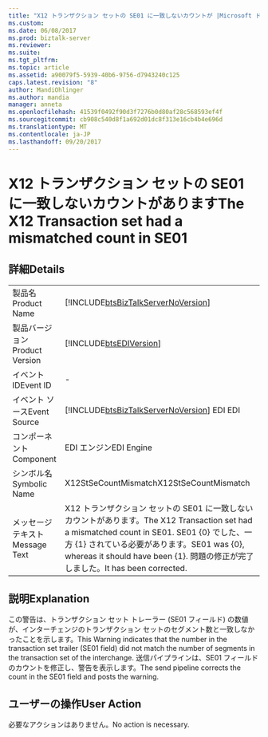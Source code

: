 ```yaml
---
title: "X12 トランザクション セットの SE01 に一致しないカウントが |Microsoft ドキュメント"
ms.custom: 
ms.date: 06/08/2017
ms.prod: biztalk-server
ms.reviewer: 
ms.suite: 
ms.tgt_pltfrm: 
ms.topic: article
ms.assetid: a90079f5-5939-40b6-9756-d7943240c125
caps.latest.revision: "8"
author: MandiOhlinger
ms.author: mandia
manager: anneta
ms.openlocfilehash: 41539f0492f90d3f7276b0d80af28c568593ef4f
ms.sourcegitcommit: cb908c540d8f1a692d01dc8f313e16cb4b4e696d
ms.translationtype: MT
ms.contentlocale: ja-JP
ms.lasthandoff: 09/20/2017
---
```

# <a name="the-x12-transaction-set-had-a-mismatched-count-in-se01"></a><span data-ttu-id="ccf1f-102">X12 トランザクション セットの SE01 に一致しないカウントがあります</span><span class="sxs-lookup"><span data-stu-id="ccf1f-102">The X12 Transaction set had a mismatched count in SE01</span></span>
## <a name="details"></a><span data-ttu-id="ccf1f-103">詳細</span><span class="sxs-lookup"><span data-stu-id="ccf1f-103">Details</span></span>  
  
|||  
|-|-|  
|<span data-ttu-id="ccf1f-104">製品名</span><span class="sxs-lookup"><span data-stu-id="ccf1f-104">Product Name</span></span>|[!INCLUDE[btsBizTalkServerNoVersion](../includes/btsbiztalkservernoversion-md.md)]|  
|<span data-ttu-id="ccf1f-105">製品バージョン</span><span class="sxs-lookup"><span data-stu-id="ccf1f-105">Product Version</span></span>|[!INCLUDE[btsEDIVersion](../includes/btsediversion-md.md)]|  
|<span data-ttu-id="ccf1f-106">イベント ID</span><span class="sxs-lookup"><span data-stu-id="ccf1f-106">Event ID</span></span>|-|  
|<span data-ttu-id="ccf1f-107">イベント ソース</span><span class="sxs-lookup"><span data-stu-id="ccf1f-107">Event Source</span></span>|[!INCLUDE[btsBizTalkServerNoVersion](../includes/btsbiztalkservernoversion-md.md)]<span data-ttu-id="ccf1f-108"> EDI</span><span class="sxs-lookup"><span data-stu-id="ccf1f-108"> EDI</span></span>|  
|<span data-ttu-id="ccf1f-109">コンポーネント</span><span class="sxs-lookup"><span data-stu-id="ccf1f-109">Component</span></span>|<span data-ttu-id="ccf1f-110">EDI エンジン</span><span class="sxs-lookup"><span data-stu-id="ccf1f-110">EDI Engine</span></span>|  
|<span data-ttu-id="ccf1f-111">シンボル名</span><span class="sxs-lookup"><span data-stu-id="ccf1f-111">Symbolic Name</span></span>|<span data-ttu-id="ccf1f-112">X12StSeCountMismatch</span><span class="sxs-lookup"><span data-stu-id="ccf1f-112">X12StSeCountMismatch</span></span>|  
|<span data-ttu-id="ccf1f-113">メッセージ テキスト</span><span class="sxs-lookup"><span data-stu-id="ccf1f-113">Message Text</span></span>|<span data-ttu-id="ccf1f-114">X12 トランザクション セットの SE01 に一致しないカウントがあります。</span><span class="sxs-lookup"><span data-stu-id="ccf1f-114">The X12 Transaction set had a mismatched count in SE01.</span></span> <span data-ttu-id="ccf1f-115">SE01 {0} でした、一方 {1} されている必要があります。</span><span class="sxs-lookup"><span data-stu-id="ccf1f-115">SE01 was {0}, whereas it should have been {1}.</span></span> <span data-ttu-id="ccf1f-116">問題の修正が完了しました。</span><span class="sxs-lookup"><span data-stu-id="ccf1f-116">It has been corrected.</span></span>|  
  
## <a name="explanation"></a><span data-ttu-id="ccf1f-117">説明</span><span class="sxs-lookup"><span data-stu-id="ccf1f-117">Explanation</span></span>  
 <span data-ttu-id="ccf1f-118">この警告は、トランザクション セット トレーラー (SE01 フィールド) の数値が、インターチェンジのトランザクション セットのセグメント数と一致しなかったことを示します。</span><span class="sxs-lookup"><span data-stu-id="ccf1f-118">This Warning indicates that the number in the transaction set trailer (SE01 field) did not match the number of segments in the transaction set of the interchange.</span></span> <span data-ttu-id="ccf1f-119">送信パイプラインは、SE01 フィールドのカウントを修正し、警告を表示します。</span><span class="sxs-lookup"><span data-stu-id="ccf1f-119">The send pipeline corrects the count in the SE01 field and posts the warning.</span></span>  
  
## <a name="user-action"></a><span data-ttu-id="ccf1f-120">ユーザーの操作</span><span class="sxs-lookup"><span data-stu-id="ccf1f-120">User Action</span></span>  
 <span data-ttu-id="ccf1f-121">必要なアクションはありません。</span><span class="sxs-lookup"><span data-stu-id="ccf1f-121">No action is necessary.</span></span>
